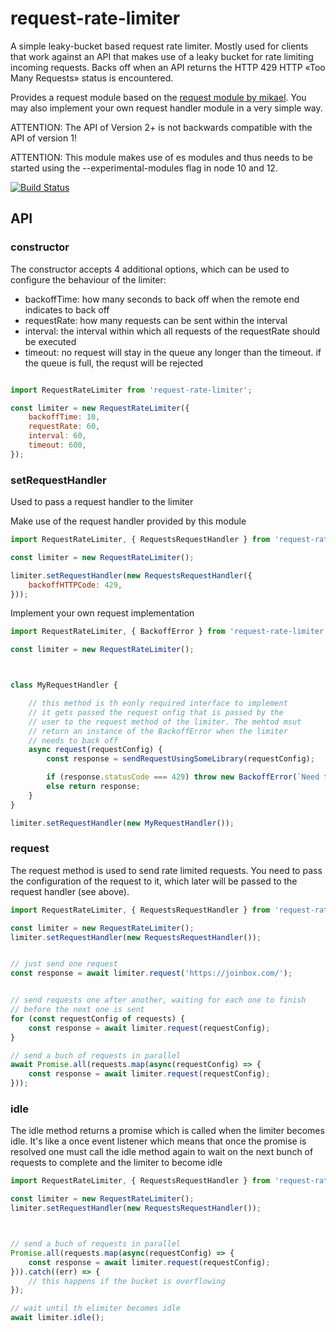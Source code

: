 
# request-rate-limiter

A simple leaky-bucket based request rate limiter. Mostly used for clients that work against an API that makes use of a leaky bucket for rate limiting incoming requests. Backs off when an API returns the HTTP 429 HTTP «Too Many Requests» status is encountered.

Provides a request module based on the [request module by mikael](https://www.npmjs.com/package/request). You may also implement your own request handler module in a very simple way.

ATTENTION: The API of Version 2+ is not backwards compatible with the API of version 1!

ATTENTION: This module makes use of es modules and thus needs to be started using the --experimental-modules flag in node 10 and 12.



[![Build Status](https://travis-ci.org/eventEmitter/request-rate-limiter.png?branch=master)](https://travis-ci.org/eventEmitter/request-rate-limiter)

## API

### constructor

The constructor accepts 4 additional options, which can be used to configure the behaviour of the limiter:
- backoffTime: how many seconds to back off when the remote end indicates to back off
- requestRate: how many requests can be sent within the interval
- interval: the interval within which all requests of the requestRate should be executed
- timeout: no request will stay in the queue any longer than the timeout. if the queue is full, the requst will be rejected

```javascript

import RequestRateLimiter from 'request-rate-limiter';

const limiter = new RequestRateLimiter({
    backoffTime: 10,
    requestRate: 60,
    interval: 60,
    timeout: 600,
});

```

### setRequestHandler

Used to pass a request handler to the limiter


Make use of the request handler provided by this module
```javascript
import RequestRateLimiter, { RequestsRequestHandler } from 'request-rate-limiter';

const limiter = new RequestRateLimiter();

limiter.setRequestHandler(new RequestsRequestHandler({
    backoffHTTPCode: 429,
}));
```

Implement your own request implementation
```javascript
import RequestRateLimiter, { BackoffError } from 'request-rate-limiter';

const limiter = new RequestRateLimiter();



class MyRequestHandler {

    // this method is th eonly required interface to implement
    // it gets passed the request onfig that is passed by the 
    // user to the request method of the limiter. The mehtod msut
    // return an instance of the BackoffError when the limiter 
    // needs to back off
    async request(requestConfig) {
        const response = sendRequestUsingSomeLibrary(requestConfig);

        if (response.statusCode === 429) throw new BackoffError(`Need to nack off guys!`);
        else return response;
    }
}

limiter.setRequestHandler(new MyRequestHandler());
```


### request

The request method is used to send rate limited requests. You need to pass the configuration of the request
to it, which later will be passed to the request handler (see above).

```javascript
import RequestRateLimiter, { RequestsRequestHandler } from 'request-rate-limiter';

const limiter = new RequestRateLimiter();
limiter.setRequestHandler(new RequestsRequestHandler());


// just send one request
const response = await limiter.request('https://joinbox.com/');


// send requests one after another, waiting for each one to finish 
// before the next one is sent
for (const requestConfig of requests) {
    const response = await limiter.request(requestConfig);
}

// send a buch of requests in parallel
await Promise.all(requests.map(async(requestConfig) => {
    const response = await limiter.request(requestConfig);
}));

```





### idle

The idle method returns a promise which is called when the limiter becomes idle. It's like
a once event listener which means that once the promise is resolved one must call the idle method
again to wait on the next bunch of requests to complete and the limiter to become idle

```javascript
import RequestRateLimiter, { RequestsRequestHandler } from 'request-rate-limiter';

const limiter = new RequestRateLimiter();
limiter.setRequestHandler(new RequestsRequestHandler());



// send a buch of requests in parallel
Promise.all(requests.map(async(requestConfig) => {
    const response = await limiter.request(requestConfig);
})).catch((err) => {
    // this happens if the bucket is overflowing
});

// wait until th elimiter becomes idle
await limiter.idle();

```